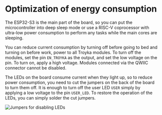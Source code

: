 # Optimization of energy consumption

The ESP32-S3 is the main part of the board, so you can put the microcontroller into deep sleep mode or use a RISC-V coprocessor with ultra-low power consumption to perform any tasks while the main cores are sleeping.

You can reduce current consumption by turning off before going to bed and turning on before work, power to all Troyka modules. To turn off the modules, set the pin `EN_TROYKA` as the output, and set the low voltage on the pin. To turn on, apply a high voltage. Modules connected via the QWIIC connector cannot be disabled.

The LEDs on the board consume current when they light up, so to reduce power consumption, you need to cut the jumpers on the back of the board to turn them off. It is enough to turn off the user LED `USER` simply by applying a low voltage to the pin `USER_LED`. To restore the operation of the LEDs, you can simply solder the cut jumpers.

![Jumpers for disabling LEDs](./img/populating_4.png)
